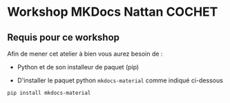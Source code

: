 # Workshop MKDocs Nattan COCHET

## Requis pour ce workshop

Afin de mener cet atelier à bien vous aurez besoin de :

* Python et de son installeur de paquet (pip)

* D'installer le paquet python `mkdocs-material` comme indiqué ci-dessous

```sh
pip install mkdocs-material
```